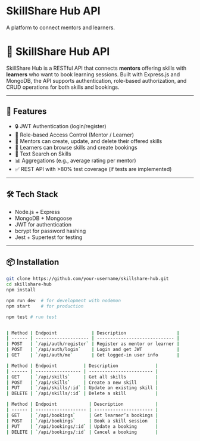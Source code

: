 # SkillShare Hub API

A platform to connect mentors and learners.

# 📘 SkillShare Hub API

SkillShare Hub is a RESTful API that connects **mentors** offering skills with **learners** who want to book learning sessions. Built with Express.js and MongoDB, the API supports authentication, role-based authorization, and CRUD operations for both skills and bookings.

---

## 🚀 Features

- 🔒 JWT Authentication (login/register)
- 🔐 Role-based Access Control (Mentor / Learner)
- 🧠 Mentors can create, update, and delete their offered skills
- 📅 Learners can browse skills and create bookings
- 🔎 Text Search on Skills
- 📊 Aggregations (e.g., average rating per mentor)
- ✅ REST API with >80% test coverage (if tests are implemented)

---

## 🛠️ Tech Stack

- Node.js + Express
- MongoDB + Mongoose
- JWT for authentication
- bcrypt for password hashing
- Jest + Supertest for testing

---

## 📦 Installation

```bash
git clone https://github.com/your-username/skillshare-hub.git
cd skillshare-hub
npm install

npm run dev  # for development with nodemon
npm start    # for production

npm test # run test


| Method | Endpoint             | Description                   |
| ------ | -------------------- | ----------------------------- |
| POST   | `/api/auth/register` | Register as mentor or learner |
| POST   | `/api/auth/login`    | Login and get JWT             |
| GET    | `/api/auth/me`       | Get logged-in user info       |

| Method | Endpoint          | Description              |
| ------ | ----------------- | ------------------------ |
| GET    | `/api/skills`     | Get all skills           |
| POST   | `/api/skills`     | Create a new skill       |
| PUT    | `/api/skills/:id` | Update an existing skill |
| DELETE | `/api/skills/:id` | Delete a skill           |

| Method | Endpoint            | Description            |
| ------ | ------------------- | ---------------------- |
| GET    | `/api/bookings`     | Get learner’s bookings |
| POST   | `/api/bookings`     | Book a skill session   |
| PUT    | `/api/bookings/:id` | Update a booking       |
| DELETE | `/api/bookings/:id` | Cancel a booking       |

